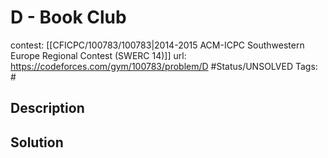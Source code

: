 # D - Book Club

contest: [[CFICPC/100783/100783|2014-2015 ACM-ICPC Southwestern Europe Regional Contest (SWERC 14)]]
url: https://codeforces.com/gym/100783/problem/D
#Status/UNSOLVED
Tags: #

## Description

## Solution

